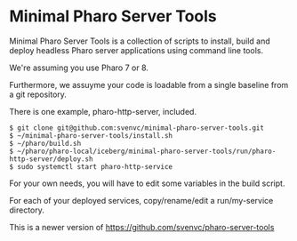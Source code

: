 # Minimal Pharo Server Tools

Minimal Pharo Server Tools is a collection of scripts to install, build and deploy 
headless Pharo server applications using command line tools.

We're assuming you use Pharo 7 or 8.

Furthermore, we assuyme your code is loadable from a single baseline from a git repository.

There is one example, pharo-http-server, included.

````
$ git clone git@github.com:svenvc/minimal-pharo-server-tools.git
$ ~/minimal-pharo-server-tools/install.sh
$ ~/pharo/build.sh
$ ~/pharo/pharo-local/iceberg/minimal-pharo-server-tools/run/pharo-http-server/deploy.sh
$ sudo systemctl start pharo-http-service
````

For your own needs, you will have to edit some variables in the build script.

For each of your deployed services, copy/rename/edit a run/my-service directory.

This is a newer version of https://github.com/svenvc/pharo-server-tools
